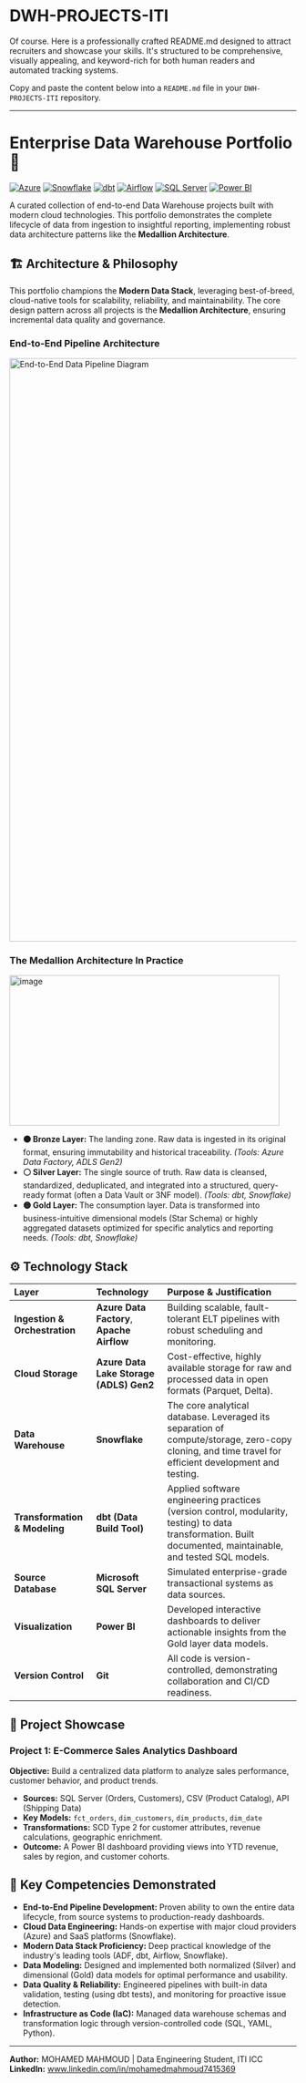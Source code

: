 # DWH-PROJECTS-ITI
Of course. Here is a professionally crafted README.md designed to attract recruiters and showcase your skills. It's structured to be comprehensive, visually appealing, and keyword-rich for both human readers and automated tracking systems.

Copy and paste the content below into a `README.md` file in your `DWH-PROJECTS-ITI` repository.

---

# Enterprise Data Warehouse Portfolio 🚀

[![Azure](https://img.shields.io/badge/Azure-Cloud%20Services-0078D4?logo=microsoftazure)](https://azure.microsoft.com/)
[![Snowflake](https://img.shields.io/badge/Snowflake-Data%20Warehouse-29B5E8?logo=snowflake)](https://www.snowflake.com/)
[![dbt](https://img.shields.io/badge/dbt-Data%20Transformation-FF694B?logo=dbt)](https://www.getdbt.com/)
[![Airflow](https://img.shields.io/badge/Airflow-Workflow%20Orchestration-017CEE?logo=apacheairflow)](https://airflow.apache.org/)
[![SQL Server](https://img.shields.io/badge/SQL%20Server-Database-CC2927?logo=microsoftsqlserver)](https://www.microsoft.com/sql-server/)
[![Power BI](https://img.shields.io/badge/Power_BI-Visualization-F2C811?logo=powerbi)](https://powerbi.microsoft.com/)

A curated collection of end-to-end Data Warehouse projects built with modern cloud technologies. This portfolio demonstrates the complete lifecycle of data from ingestion to insightful reporting, implementing robust data architecture patterns like the **Medallion Architecture**.

## 🏗️ Architecture & Philosophy

This portfolio champions the **Modern Data Stack**, leveraging best-of-breed, cloud-native tools for scalability, reliability, and maintainability. The core design pattern across all projects is the **Medallion Architecture**, ensuring incremental data quality and governance.

### End-to-End Pipeline Architecture

<img width="1536" height="1024" alt="End-to-End Data Pipeline Diagram" src="https://github.com/user-attachments/assets/3719b0bc-0ff2-4f19-afe3-dc76086a0e34" />

### The Medallion Architecture In Practice

<img width="474" height="264" alt="image" src="https://github.com/user-attachments/assets/20c2ed84-534c-4808-bb3c-30a0ebee0159" />

*   **🟤 Bronze Layer:** The landing zone. Raw data is ingested in its original format, ensuring immutability and historical traceability. *(Tools: Azure Data Factory, ADLS Gen2)*
*   **⚪ Silver Layer:** The single source of truth. Raw data is cleansed, standardized, deduplicated, and integrated into a structured, query-ready format (often a Data Vault or 3NF model). *(Tools: dbt, Snowflake)*
*   **🟡 Gold Layer:** The consumption layer. Data is transformed into business-intuitive dimensional models (Star Schema) or highly aggregated datasets optimized for specific analytics and reporting needs. *(Tools: dbt, Snowflake)*

## ⚙️ Technology Stack

| Layer | Technology | Purpose & Justification |
| :--- | :--- | :--- |
| **Ingestion & Orchestration** | **Azure Data Factory**, **Apache Airflow** | Building scalable, fault-tolerant ELT pipelines with robust scheduling and monitoring. |
| **Cloud Storage** | **Azure Data Lake Storage (ADLS) Gen2** | Cost-effective, highly available storage for raw and processed data in open formats (Parquet, Delta). |
| **Data Warehouse** | **Snowflake** | The core analytical database. Leveraged its separation of compute/storage, zero-copy cloning, and time travel for efficient development and testing. |
| **Transformation & Modeling** | **dbt (Data Build Tool)** | Applied software engineering practices (version control, modularity, testing) to data transformation. Built documented, maintainable, and tested SQL models. |
| **Source Database** | **Microsoft SQL Server** | Simulated enterprise-grade transactional systems as data sources. |
| **Visualization** | **Power BI** | Developed interactive dashboards to deliver actionable insights from the Gold layer data models. |
| **Version Control** | **Git** | All code is version-controlled, demonstrating collaboration and CI/CD readiness. |

## 📂 Project Showcase

### Project 1: E-Commerce Sales Analytics Dashboard
**Objective:** Build a centralized data platform to analyze sales performance, customer behavior, and product trends.
*   **Sources:** SQL Server (Orders, Customers), CSV (Product Catalog), API (Shipping Data)
*   **Key Models:** `fct_orders`, `dim_customers`, `dim_products`, `dim_date`
*   **Transformations:** SCD Type 2 for customer attributes, revenue calculations, geographic enrichment.
*   **Outcome:** A Power BI dashboard providing views into YTD revenue, sales by region, and customer cohorts.


## 🎯 Key Competencies Demonstrated

*   **End-to-End Pipeline Development:** Proven ability to own the entire data lifecycle, from source systems to production-ready dashboards.
*   **Cloud Data Engineering:** Hands-on expertise with major cloud providers (Azure) and SaaS platforms (Snowflake).
*   **Modern Data Stack Proficiency:** Deep practical knowledge of the industry's leading tools (ADF, dbt, Airflow, Snowflake).
*   **Data Modeling:** Designed and implemented both normalized (Silver) and dimensional (Gold) data models for optimal performance and usability.
*   **Data Quality & Reliability:** Engineered pipelines with built-in data validation, testing (using dbt tests), and monitoring for proactive issue detection.
*   **Infrastructure as Code (IaC):** Managed data warehouse schemas and transformation logic through version-controlled code (SQL, YAML, Python).

---

**Author:** MOHAMED MAHMOUD | Data Engineering Student, ITI ICC
**LinkedIn:** www.linkedin.com/in/mohamedmahmoud7415369
